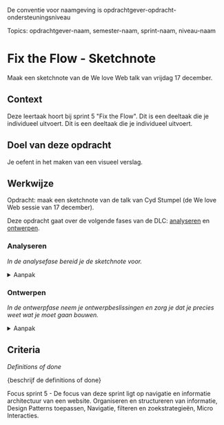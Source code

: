 De conventie voor naamgeving is opdrachtgever-opdracht-ondersteuningsniveau

Topics: opdrachtgever-naam, semester-naam, sprint-naam, niveau-naam

# Fix the Flow - Sketchnote

Maak een sketchnote van de We love Web talk van vrijdag 17 december.

## Context

Deze leertaak hoort bij sprint 5 "Fix the Flow". Dit is een deeltaak die je individueel uitvoert. Dit is een deeltaak die je individueel uitvoert.


## Doel van deze opdracht

Je oefent in het maken van een visueel verslag. 


## Werkwijze

Opdracht: maak een sketchnote van de talk van Cyd Stumpel (de We love Web sessie van 17 december).

Deze opdracht gaat over de volgende fases van de DLC: [analyseren](#analyseren) en [ontwerpen](#ontwerpen).

### Analyseren
*In de analysefase bereid je de sketchnote voor.*

<details>
<summary>Aanpak</summary>

   Voor de talk begint.
   
   Teken het volgende:
1. Een titel (zie hiervoor de oefening tijdens de workshop)
2. Een simpel portretje van de persoon die de talk geeft (zie hiervoor de oefening tijdens de workshop)
3. De datum en tijd
4. Een plan voor je typografie (zie hiervoor de oefening tijdens de workshop)
5. Een plan voor je 'chuncks' met informatie (zie hiervoor de oefening tijdens de workshop)
    


#### Materiaal analysefase

- [Resource](https://example.com)
- [Resource](https://example.com)
- [Resource](https://example.com)

</details>

### Ontwerpen
*In de ontwerpfase neem je ontwerpbeslissingen en zorg je dat je precies weet wat je moet gaan bouwen.*

<details>
<summary>Aanpak</summary>

   Tijdens de talk:
   1. Leg in kernwoorden en tekeningen de belangrijkste informatie vast op post-its (of meteen op papier, als je durft).
   Na de talk:
   2. Werk de sketchnote uit.
      Pas hierarchie toe dmv: typografie (gebruik bijvoorbeeld verschillende lijndiktes en grootte).
      Gebruik kleur functioneel (maximaal twee kleuren)

#### Materiaal ontwerpfase

- [Resource](https://example.com)
- [Resource](https://example.com)
- [Resource](https://example.com)

</details>


## Criteria
*Definitions of done*

{beschrijf de definitions of done}



Focus sprint 5 - De focus van deze sprint ligt op navigatie en informatie architectuur van een website. Organiseren en structureren van informatie, Design Patterns toepassen, Navigatie, filteren en zoekstrategieën, Micro Interacties.

